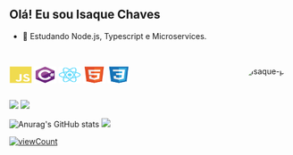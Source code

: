 ## Olá! Eu sou Isaque Chaves


- 🌱 Estudando Node.js, Typescript e Microservices.
 
 ##
 
<div style="display: inline_block"><br>
  <img align="center" alt="Isaque-Js" height="30" width="40" src="https://raw.githubusercontent.com/devicons/devicon/master/icons/javascript/javascript-plain.svg">
  <img align="center" alt="Isaque-Csharp" height="30" width="40" src="https://raw.githubusercontent.com/devicons/devicon/master/icons/csharp/csharp-original.svg">
  <img align="center" alt="Isaque-React" height="30" width="40" src="https://raw.githubusercontent.com/devicons/devicon/master/icons/react/react-original.svg">
  <img align="center" alt="Isaque-HTML" height="30" width="40" src="https://raw.githubusercontent.com/devicons/devicon/master/icons/html5/html5-original.svg">
  <img align="center" alt="Isaque-CSS" height="30" width="40" src="https://raw.githubusercontent.com/devicons/devicon/master/icons/css3/css3-original.svg">
  <img align="right" alt="Isaque-pic" height="150" style="border-radius:50px;" src="https://instagram.fcpq17-1.fna.fbcdn.net/v/t51.2885-19/332103221_761870508634800_4542523470510666191_n.jpg?stp=dst-jpg_s150x150&_nc_ht=instagram.fcpq17-1.fna.fbcdn.net&_nc_cat=100&_nc_ohc=TDRy7ENPPY8AX9tANws&edm=AOQ1c0wBAAAA&ccb=7-5&oh=00_AfCXIoqIp3DjhjU_QoxeamTLU5UU80I-Z8qHdxyR2cBugQ&oe=6411711A&_nc_sid=8fd12b?width=676&height=676">
</div>


##

<div>
<a href="https://www.linkedin.com/in/isaque-chaves/" target="_blank"><img src="https://img.shields.io/badge/-LinkedIn-%230077B5?style=for-the-badge&logo=linkedin&logoColor=white" target="_blank"></a> 
  <a href = "mailto:isaquechaves10500@gmail.com"><img src="https://img.shields.io/badge/-Gmail-%23333?style=for-the-badge&logo=gmail&logoColor=white" target="_blank"></a>
 
 ![Anurag's GitHub stats](https://github-readme-stats.vercel.app/api?username=chavozoom&theme=dark&show_icons=true)
 ![](https://github-readme-stats.vercel.app/api/top-langs/?username=chavozoom&theme=prussian&hide_border=true&include_all_commits=false&count_private=false&layout=compact)

  
  <a href="https://visitcount.itsvg.in">
  <img src="https://visitcount.itsvg.in/api?id=Chavozoom&label=Profile%20Views&icon=5&pretty=false" alt="viewCount"/>
</a>
</div>
